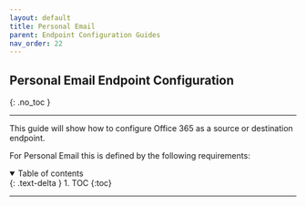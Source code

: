 ```yaml
---
layout: default
title: Personal Email
parent: Endpoint Configuration Guides
nav_order: 22
---
```


## Personal Email Endpoint Configuration
{: .no_toc }

---

This guide will show how to configure Office 365 as a source or destination endpoint. 

For Personal Email this is defined by the following requirements:

<a name="top"></a>
<details open markdown="block">
  <summary>
    Table of contents
  </summary>
  {: .text-delta }
1. TOC
{:toc}
</details>

---
